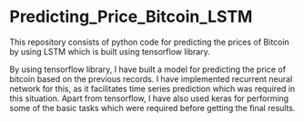 # Predicting_Price_Bitcoin_LSTM
This repository consists of python code for predicting the prices of Bitcoin by using LSTM which is built using tensorflow library.

By using tensorflow library, I have built a model for predicting the price of bitcoin based on the previous records. I have 
implemented recurrent neural network for this, as it facilitates time series prediction which was required in this situation.
Apart from tensorflow, I have also used keras for performing some of the basic tasks which were required before getting the final
results.
